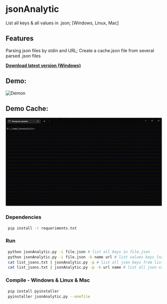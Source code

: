 # jsonAnalytic


List all keys & all values in .json; [Windows, Linux, Mac]

## Features
Parsing json files by stdin and URL; Create a cache.json file from several parsed .json files


[**Download latest version (Windows)**](https://github.com/raylan-oliveira/jsonAnalytic/releases/latest)
## Demo:
![Demon](https://raw.githubusercontent.com/raylan-oliveira/demos/main/demos/jsonAnalytic.gif)

## Demo Cache:
![Demon](https://raw.githubusercontent.com/raylan-oliveira/demos/main/demos/jsonAnalytic_cache.gif)

### Dependencies
   ```sh
	pip install -r requeriments.txt
   ```
   
### Run
   ```sh
	python jsonAnalytic.py -i file.json # list all keys in file.json
	python jsonAnalytic.py -i file.json -k name url # list values keys [name, url] in file.json
    cat list_jsons.txt | jsonAnalytic.py -p # list all json keys from list_jsons.txt
    cat list_jsons.txt | jsonAnalytic.py -p -k url name # list all json values keys [url, name] from list_jsons.txt
   ```
	
### Compile - Windows & Linux & Mac
   ```sh
	pip install pyinstaller
	pyinstaller jsonAnalytic.py --onefile	   
   ```
